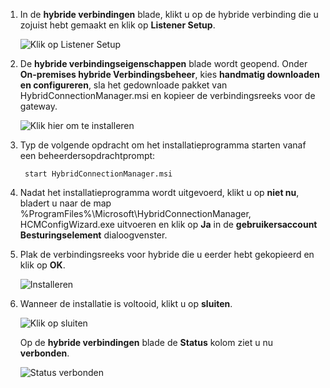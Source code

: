 
1. In de **hybride verbindingen** blade, klikt u op de hybride verbinding die u zojuist hebt gemaakt en klik op **Listener Setup**.
   
    ![Klik op Listener Setup](./media/app-service-hybrid-connections-manager-install/D04ClickListenerSetup.png)
2. De **hybride verbindingseigenschappen** blade wordt geopend. Onder **On-premises hybride Verbindingsbeheer**, kies **handmatig downloaden en configureren**, sla het gedownloade pakket van HybridConnectionManager.msi en kopieer de verbindingsreeks voor de gateway.
   
    ![Klik hier om te installeren](./media/app-service-hybrid-connections-manager-install/D05ClickToInstallHCM.png)
3. Typ de volgende opdracht om het installatieprogramma starten vanaf een beheerdersopdrachtprompt:
   
        start HybridConnectionManager.msi
4. Nadat het installatieprogramma wordt uitgevoerd, klikt u op **niet nu**, bladert u naar de map %ProgramFiles%\Microsoft\HybridConnectionManager, HCMConfigWizard.exe uitvoeren en klik op **Ja** in de **gebruikersaccount Besturingselement** dialoogvenster.
5. Plak de verbindingsreeks voor hybride die u eerder hebt gekopieerd en klik op **OK**. 
   
    ![Installeren](./media/app-service-hybrid-connections-manager-install/D08aHCMInstallManual.png)
6. Wanneer de installatie is voltooid, klikt u op **sluiten**.
   
    ![Klik op sluiten](./media/app-service-hybrid-connections-manager-install/D09HCMInstallComplete.png)
   
    Op de **hybride verbindingen** blade de **Status** kolom ziet u nu **verbonden**. 
   
    ![Status verbonden](./media/app-service-hybrid-connections-manager-install/D10HCStatusConnected.png)

